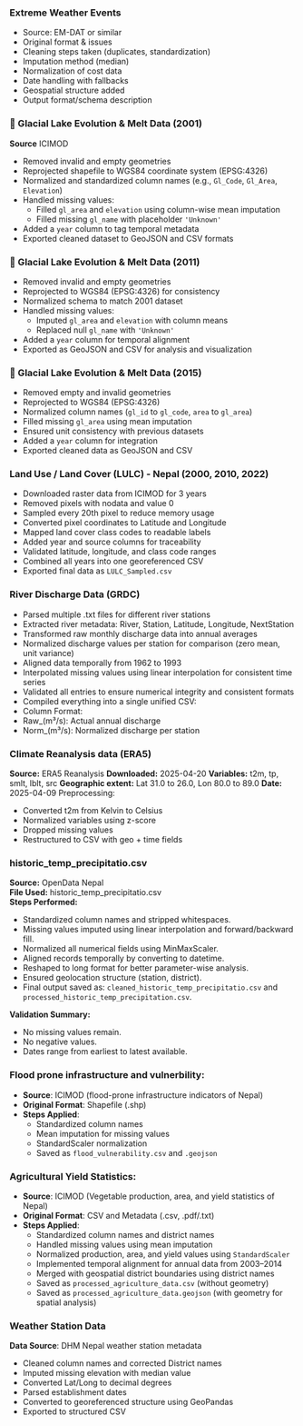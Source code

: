 ### Extreme Weather Events

- Source: EM-DAT or similar
- Original format & issues
- Cleaning steps taken (duplicates, standardization)
- Imputation method (median)
- Normalization of cost data
- Date handling with fallbacks
- Geospatial structure added
- Output format/schema description

### 🧊 Glacial Lake Evolution & Melt Data (2001)
**Source** ICIMOD
- Removed invalid and empty geometries
- Reprojected shapefile to WGS84 coordinate system (EPSG:4326)
- Normalized and standardized column names (e.g., `Gl_Code`, `Gl_Area`, `Elevation`)
- Handled missing values:
  - Filled `gl_area` and `elevation` using column-wise mean imputation
  - Filled missing `gl_name` with placeholder `'Unknown'`
- Added a `year` column to tag temporal metadata
- Exported cleaned dataset to GeoJSON and CSV formats



### 🧊 Glacial Lake Evolution & Melt Data (2011)

- Removed invalid and empty geometries
- Reprojected to WGS84 (EPSG:4326) for consistency
- Normalized schema to match 2001 dataset
- Handled missing values:
  - Imputed `gl_area` and `elevation` with column means
  - Replaced null `gl_name` with `'Unknown'`
- Added a `year` column for temporal alignment
- Exported as GeoJSON and CSV for analysis and visualization



### 🧊 Glacial Lake Evolution & Melt Data (2015)

- Removed empty and invalid geometries
- Reprojected to WGS84 (EPSG:4326)
- Normalized column names (`gl_id` to `gl_code`, `area` to `gl_area`)
- Filled missing `gl_area` using mean imputation
- Ensured unit consistency with previous datasets
- Added a `year` column for integration
- Exported cleaned data as GeoJSON and CSV



### Land Use / Land Cover (LULC) - Nepal (2000, 2010, 2022)

- Downloaded raster data from ICIMOD for 3 years
- Removed pixels with nodata and value 0
- Sampled every 20th pixel to reduce memory usage
- Converted pixel coordinates to Latitude and Longitude
- Mapped land cover class codes to readable labels
- Added year and source columns for traceability
- Validated latitude, longitude, and class code ranges
- Combined all years into one georeferenced CSV
- Exported final data as `LULC_Sampled.csv`

### River Discharge Data (GRDC)

- Parsed multiple .txt files for different river stations
- Extracted river metadata: River, Station, Latitude, Longitude, NextStation
- Transformed raw monthly discharge data into annual averages
- Normalized discharge values per station for comparison (zero mean, unit variance)
- Aligned data temporally from 1962 to 1993
- Interpolated missing values using linear interpolation for consistent time series
- Validated all entries to ensure numerical integrity and consistent formats
- Compiled everything into a single unified CSV:
- Column Format:
 - Raw_<year>(m³/s): Actual annual discharge
 - Norm_<year>(m³/s): Normalized discharge per station

### Climate Reanalysis data (ERA5)
 **Source:** ERA5 Reanalysis
 **Downloaded:** 2025-04-20
 **Variables:** t2m, tp, smlt, lblt, src
 **Geographic extent:** Lat 31.0 to 26.0, Lon 80.0 to 89.0
 **Date:** 2025-04-09
 Preprocessing:
  - Converted t2m from Kelvin to Celsius
  - Normalized variables using z-score
  - Dropped missing values
  - Restructured to CSV with geo + time fields

### historic_temp_precipitatio.csv

**Source:** OpenData Nepal  
**File Used:** historic_temp_precipitatio.csv  
**Steps Performed:**
- Standardized column names and stripped whitespaces.
- Missing values imputed using linear interpolation and forward/backward fill.
- Normalized all numerical fields using MinMaxScaler.
- Aligned records temporally by converting to datetime.
- Reshaped to long format for better parameter-wise analysis.
- Ensured geolocation structure (station, district).
- Final output saved as: `cleaned_historic_temp_precipitatio.csv` and `processed_historic_temp_precipitation.csv`.

**Validation Summary:**
- No missing values remain.
- No negative values.
- Dates range from earliest to latest available.

### Flood prone infrastructure and vulnerbility:

- **Source**: ICIMOD (flood-prone infrastructure indicators of Nepal)
- **Original Format**: Shapefile (.shp)
- **Steps Applied**:
  - Standardized column names
  - Mean imputation for missing values
  - StandardScaler normalization
  - Saved as `flood_vulnerability.csv` and `.geojson`

### Agricultural Yield Statistics:

- **Source**: ICIMOD (Vegetable production, area, and yield statistics of Nepal)
- **Original Format**: CSV and Metadata (.csv, .pdf/.txt)
- **Steps Applied**:
  - Standardized column names and district names
  - Handled missing values using mean imputation
  - Normalized production, area, and yield values using `StandardScaler`
  - Implemented temporal alignment for annual data from 2003–2014
  - Merged with geospatial district boundaries using district names
  - Saved as `processed_agriculture_data.csv` (without geometry)
  - Saved as `processed_agriculture_data.geojson` (with geometry for spatial analysis)

### Weather Station Data
**Data Source**: DHM Nepal weather station metadata
- Cleaned column names and corrected District names
- Imputed missing elevation with median value
- Converted Lat/Long to decimal degrees
- Parsed establishment dates
- Converted to georeferenced structure using GeoPandas
- Exported to structured CSV

